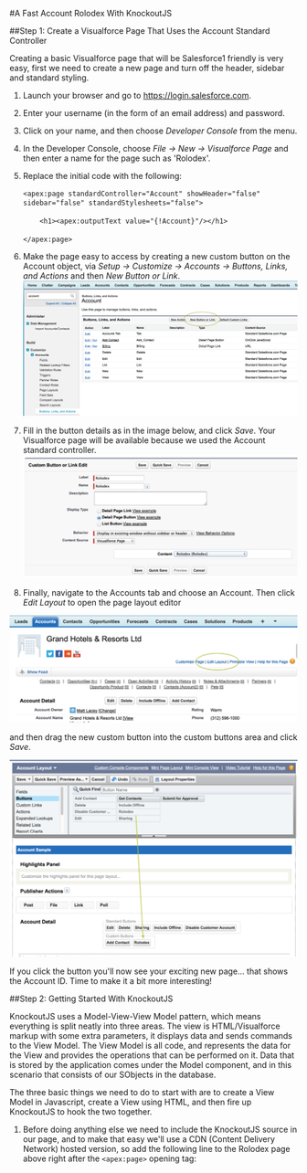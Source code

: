 #A Fast Account Rolodex With KnockoutJS

##Step 1: Create a Visualforce Page That Uses the Account Standard Controller

Creating a basic Visualforce page that will be Salesforce1 friendly is very easy, first we need to create a new page and turn off the header, sidebar and standard styling.

1. Launch your browser and go to https://login.salesforce.com.

2. Enter your username (in the form of an email address) and password.

3. Click on your name, and then choose *Developer Console* from the menu.

4. In the Developer Console, choose *File -> New -> Visualforce Page* and then enter a name for the page such as 'Rolodex'.

5. Replace the initial code with the following:


    ```Visualforce
    <apex:page standardController="Account" showHeader="false" sidebar="false" standardStylesheets="false">

    	<h1><apex:outputText value="{!Account}"/></h1>

    </apex:page>
    ```

6. Make the page easy to access by creating a new custom button on the Account object, via  *Setup -> Customize -> Accounts -> Buttons, Links, and Actions* and then *New Button or Link*.
![Account Settings](./Images/AccountSettings.png "Account Buttons, Links and Actions")

7. Fill in the button details as in the image below, and click *Save*. Your Visualforce page will be available because we used the Account standard controller.
![Custom Button Settings](./Images/CustomButton.png "Use these settings for your button")

8. Finally, navigate to the Accounts tab and choose an Account. Then click *Edit Layout* to open the page layout editor

![Editing The Page Layout](./Images/EditLayout.png "This is the link to edit a page layout")

and then drag the new custom button into the custom buttons area and click *Save*.

![Editing The Page Layout - Adding The Button](./Images/AddingCustomButton.png "Drag the button to the custom buttons area")

If you click the button you'll now see your exciting new page... that shows the Account ID. Time to make it a bit more interesting!

##Step 2: Getting Started With KnockoutJS

KnockoutJS uses a Model-View-View Model pattern, which means everything is split neatly into three areas. The view is HTML/Visualforce markup with some extra parameters, it displays data and sends commands to the View Model. The View Model is all code, and represents the data for the View and provides the operations that can be performed on it. Data that is stored by the application comes under the Model component, and in this scenario that consists of our SObjects in the database.

The three basic things we need to do to start with are to create a View Model in Javascript, create a View using HTML, and then fire up KnockoutJS to hook the two together.

1. Before doing anything else we need to include the KnockoutJS source in our page, and to make that easy we'll use a CDN (Content Delivery Network) hosted version, so add the following line to the Rolodex page above right after the `<apex:page>` opening tag:

    <script src="//cdnjs.cloudflare.com/ajax/libs/knockout/3.1.0/knockout-min.js"/>

2. Now we'll add a super simple View Model, so under the last line we'll add our own Javascript which will be the start of our Rolodex View Model. For now we'll just add two members to our model, and populate them with values from the account record using standard Visualforce notation:

	```javascript
	<script type="text/javascript">

		function rolodexModel()
		{
			this.accountId = '{!Account.Id}';
    		this.accountName = '{!Account.Name}';
		}

	</script>
	```

3. The next step is to sort out the View part of the equation, that is the part that displays the data provided by the View Model. The view in this case is all of the markup in the page, so replace the old line with the `<h1>` tags with the following:

	```
	<div class="panel">
		<h1 data-bind="text: accountName"></h1>
	</div>
	```

 As you can probably guess at this point KnockoutJS uses a special attribute called `data-bind` to bind parts of the View to the data in the View Model. In this case, we're using the `text` binding variant to use the `accountName` property of the View Model as the content for the `<h1>` tags.

4. If you've viewed the page at this point, you won't have seen anything on the screen, and that's because we haven't connected to the View Model to it's view. We do this with simple call to the `applyBindings` method provided by KnockoutJS. This method takes one parameter which is an instance of the View Model. We want this link to be created when the page has loaded, so we'll create a quick one-line function and assign it to `window.onload` right before the closing script tag.

	```
    window.onload = function() { ko.applyBindings(new rolodexModel()) };
    ```

5. Navigate to the page from an account using the custom button created in step 1 and you should see the account's name on the screen. If not, check your browser's developer tools console for any javascript errors. The page is pretty plain at this point, so add the following line underneath the opening page tag to include some pre-prepared CSS.

	```
	<link rel="//dl.dropboxusercontent.com/u/18791682/DF/dfko.css"/>
	```


##Step 3: Building On The Basics

Now we've got a the framework in place we'll start expanding our setup, and modify the page so that it lists all of the contacts associated with an account (with a sensible limit of 100 for example purposes). We could just do this with Visualforce binding, but to keep things nice and clean we'll load the contacts using Javascript remoting, with a very simple Apex class providing the list of contacts with some chosen fields.

1. Before making further changes to the page we'll first create the Apex class that will provide data from our model. In the Salesforce Developer Console choose *File -> New -> Apex Class* and then specicy a name, e.g. 'RolodexRemoting'. Replace the default class content with this code, which is a relatively standard starting point for an extension controller, with the small exception that the class has `global` scope, which is required for remoting classes. The constructor doesn't have anything in it's body as we're not going to use it, we merely need this constructor so that Visualforce will let us use the class as an extension controller alongside the Account standard controller the page uses at present. 

	```
	global class RolodexRemoting
	{
	    global RolodexRemoting(ApexPages.StandardController sc) {}
	}
	```

2. Next, we need a remoting method that returns the contacts and fields we're interested in. For this exercise this is a one-liner, and simply returns the result of a SOQL query as a list of Contact records. It is static (as all remoting methods must be), and pulls the Id of the account being used from the page parameters.

	```
    @RemoteAction
    global static List<Contact> LoadContacts()
    {
        Id accountId = ApexPages.currentPage().getParameters().get('id');
        return [select Id, Name, Email, Phone
                from Contact where AccountId = :accountId
               	order by LastName asc];
	}
	```

3. Once the class has been saved, switch back to the page source and add our new Apex class as an extension controller using the `extensions` attribute in the opening page tag:

	```
	<apex:page standardController="Account" extensions="RolodexRemoting" showHeader="false" sidebar="false" standardStylesheets="false">
	```

4. Now we need to modify the View Model so that it pulls a list of contacts from the controller, but to do that we'll need somewhere to store them in the model. Obviously an array is required, but because this will be something that changes over time (using remoting means we'll load the contacts after the page has loaded) we need to use what's known as an *observable array*. Observables and observable arrays are mechanisms provided KnockoutJS that creates a dynamic, two-way binding between the View and View Model. This means if a value changes in the View Model it will be repfected in the view, and vice versa. Modify the View Model so that it looks like this:

	```
	function rolodexModel()
	{
		var self = this;

		self.accountId = '{!Account.Id}';
		self.accountName =  '{!Account.Name}';

		self.contacts = ko.observableArray();
	}
	```

	*Note:* a property has been created called `self` so that in any code added to the model we have an easy way to reference the model itself. Using `this` can get particularly tricky in Javascript when dealing with callbacks and other idioms.

5. Assigning values to observables is easy, you simply pass it as a parameter, so if we had an observable called age, defined using `self.age = ko.observable;`, it could be set to a value such as 40 by doing `self.age(40);`. The same goes for observable arrays, so to set an array called people we could do `self.people(['Alice', 'Bob', 'Carol']);`.
The upshot of this is that because we our Apex method returns a list of contacts, we can simply assign the result straight to our contacts observable array. Before the closing brace of the view model, add the code below. This calls the method provided by the extension controller, which uses a callback function that runs when the request completes. The `result` parameter will be an array of records, and we use this data without modification.

	```
	RolodexRemoting.LoadContacts(self.accountId, function(result, event)
	{
		self.contacts(result);
	});
	```

6. Now we'll display these contacts under the account name by updating our view. To loop over the contacts we need to use another binding variant, this time we use `foreach`. This can be applied to any element (in this case a div) and then the contents of that element, including bindings, are repeated and evaluated for each item in the array. Add the following code after the `<h1>` tags and reload the page, you should see the account name as before, and then after a short delay the list of contacts will appear when the remoting call completes.

	```
	<div data-bind="foreach: contacts">
		<div class="record">
			<h2 data-bind="text: Name"/>
		</div>
	</div> 
	```

In this code, the "Name" bound to the text for the h2 element is the name of the field to display from the contact.













